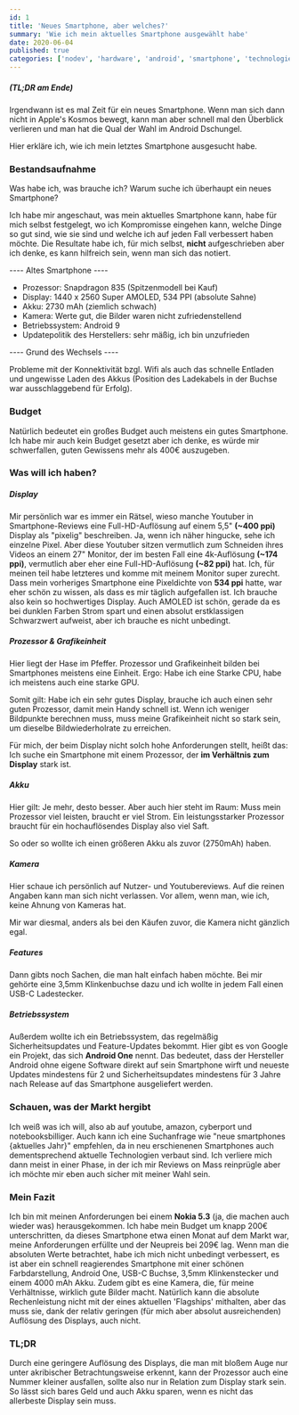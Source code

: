 ```yaml
---
id: 1
title: 'Neues Smartphone, aber welches?'
summary: 'Wie ich mein aktuelles Smartphone ausgewählt habe'
date: 2020-06-04
published: true
categories: ['nodev', 'hardware', 'android', 'smartphone', 'technologie']
---
```


##### (TL;DR am Ende)

Irgendwann ist es mal Zeit für ein neues Smartphone. Wenn man sich dann nicht in Apple's Kosmos bewegt, kann man aber schnell mal den Überblick verlieren und man hat die Qual der Wahl im Android Dschungel.

Hier erkläre ich, wie ich mein letztes Smartphone ausgesucht habe.

### Bestandsaufnahme

Was habe ich, was brauche ich? Warum suche ich überhaupt ein neues Smartphone? 

Ich habe mir angeschaut, was mein aktuelles Smartphone kann, habe für mich selbst festgelegt, wo ich Kompromisse eingehen kann, welche Dinge so gut sind, wie sie sind und welche ich auf jeden Fall verbessert haben möchte. Die Resultate habe ich, für mich selbst, __nicht__ aufgeschrieben aber ich denke, es kann hilfreich sein, wenn man sich das notiert.

---- Altes Smartphone ----

- Prozessor: Snapdragon 835 (Spitzenmodell bei Kauf)
- Display: 1440 x 2560 Super AMOLED, 534 PPI (absolute Sahne)
- Akku: 2730 mAh (ziemlich schwach)
- Kamera: Werte gut, die Bilder waren nicht zufriedenstellend
- Betriebssystem: Android 9
- Updatepolitik des Herstellers: sehr mäßig, ich bin unzufrieden

---- Grund des Wechsels ----

Probleme mit der Konnektivität bzgl. Wifi als auch das schnelle Entladen und ungewisse Laden des Akkus (Position des Ladekabels in der Buchse war ausschlaggebend für Erfolg).

### Budget

Natürlich bedeutet ein großes Budget auch meistens ein gutes Smartphone. Ich habe mir auch kein Budget gesetzt aber ich denke, es würde mir schwerfallen, guten Gewissens mehr als 400€ auszugeben.

### Was will ich haben?

##### Display

Mir persönlich war es immer ein Rätsel, wieso manche Youtuber in Smartphone-Reviews eine Full-HD-Auflösung auf einem 5,5" __(~400 ppi)__ Display als "pixelig" beschreiben. Ja, wenn ich näher hingucke, sehe ich einzelne Pixel. Aber diese Youtuber sitzen vermutlich zum Schneiden ihres Videos an einem 27" Monitor, der im besten Fall eine 4k-Auflösung __(~174 ppi)__, vermutlich aber eher eine Full-HD-Auflösung __(~82 ppi)__ hat. Ich, für meinen teil habe letzteres und komme mit meinem Monitor super zurecht. Dass mein vorheriges Smartphone eine Pixeldichte von __534 ppi__ hatte, war eher schön zu wissen, als dass es mir täglich aufgefallen ist. Ich brauche also kein so hochwertiges Display. Auch AMOLED ist schön, gerade da es bei dunklen Farben Strom spart und einen absolut erstklassigen Schwarzwert aufweist, aber ich brauche es nicht unbedingt.

##### Prozessor & Grafikeinheit

Hier liegt der Hase im Pfeffer. Prozessor und Grafikeinheit bilden bei Smartphones meistens eine Einheit. Ergo: Habe ich eine Starke CPU, habe ich meistens auch eine starke GPU.

Somit gilt: Habe ich ein sehr gutes Display, brauche ich auch einen sehr guten Prozessor, damit mein Handy schnell ist. Wenn ich weniger Bildpunkte berechnen muss, muss meine Grafikeinheit nicht so stark sein, um dieselbe Bildwiederholrate zu erreichen.

Für mich, der beim Display nicht solch hohe Anforderungen stellt, heißt das: Ich suche ein Smartphone mit einem Prozessor, der __im Verhältnis zum Display__ stark ist.

##### Akku

Hier gilt: Je mehr, desto besser. Aber auch hier steht im Raum: Muss mein Prozessor viel leisten, braucht er viel Strom. Ein leistungsstarker Prozessor braucht für ein hochauflösendes Display also viel Saft.

So oder so wollte ich einen größeren Akku als zuvor (2750mAh) haben.

##### Kamera

Hier schaue ich persönlich auf Nutzer- und Youtubereviews. Auf die reinen Angaben kann man sich nicht verlassen. Vor allem, wenn man, wie ich, keine Ahnung von Kameras hat.

Mir war diesmal, anders als bei den Käufen zuvor, die Kamera nicht gänzlich egal.

##### Features

Dann gibts noch Sachen, die man halt einfach haben möchte. Bei mir gehörte eine 3,5mm Klinkenbuchse dazu und ich wollte in jedem Fall einen USB-C Ladestecker. 

##### Betriebssystem

Außerdem wollte ich ein Betriebssystem, das regelmäßig Sicherheitsupdates und Feature-Updates bekommt. Hier gibt es von Google ein Projekt, das sich __Android One__ nennt. Das bedeutet, dass der Hersteller Android ohne eigene Software direkt auf sein Smartphone wirft und neueste Updates mindestens für 2 und Sicherheitsupdates mindestens für 3 Jahre nach Release auf das Smartphone ausgeliefert werden.

### Schauen, was der Markt hergibt

Ich weiß was ich will, also ab auf youtube, amazon, cyberport und notebooksbilliger. Auch kann ich eine Suchanfrage wie "neue smartphones {aktuelles Jahr}" empfehlen, da in neu erschienenen Smartphones auch dementsprechend aktuelle Technologien verbaut sind. Ich verliere mich dann meist in einer Phase, in der ich mir Reviews on Mass reinprügle aber ich möchte mir eben auch sicher mit meiner Wahl sein.

### Mein Fazit

Ich bin mit meinen Anforderungen bei einem __Nokia 5.3__ (ja, die machen auch wieder was) herausgekommen. Ich habe mein Budget um knapp 200€ unterschritten, da dieses Smartphone etwa einen Monat auf dem Markt war, meine Anforderungen erfüllte und der Neupreis bei 209€ lag. Wenn man die absoluten Werte betrachtet, habe ich mich nicht unbedingt verbessert, es ist aber ein schnell reagierendes Smartphone mit einer schönen Farbdarstellung, Android One, USB-C Buchse, 3,5mm Klinkenstecker und einem 4000 mAh Akku. Zudem gibt es eine Kamera, die, für meine Verhältnisse, wirklich gute Bilder macht. Natürlich kann die absolute Rechenleistung nicht mit der eines aktuellen 'Flagships' mithalten, aber das muss sie, dank der relativ geringen (für mich aber absolut ausreichenden) Auflösung des Displays, auch nicht.

### TL;DR

Durch eine geringere Auflösung des Displays, die man mit bloßem Auge nur unter akribischer Betrachtungsweise erkennt, kann der Prozessor auch eine Nummer kleiner ausfallen, sollte also nur in Relation zum Display stark sein. So lässt sich bares Geld und auch Akku sparen, wenn es nicht das allerbeste Display sein muss.